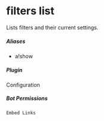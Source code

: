 # filters list 

Lists filters and their current settings.
			

##### Aliases

* a!show


##### Plugin
Configuration


##### Bot Permissions
`Embed Links`